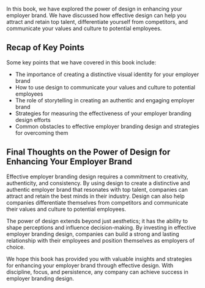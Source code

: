 
In this book, we have explored the power of design in enhancing your employer brand. We have discussed how effective design can help you attract and retain top talent, differentiate yourself from competitors, and communicate your values and culture to potential employees.

Recap of Key Points
-------------------

Some key points that we have covered in this book include:

* The importance of creating a distinctive visual identity for your employer brand
* How to use design to communicate your values and culture to potential employees
* The role of storytelling in creating an authentic and engaging employer brand
* Strategies for measuring the effectiveness of your employer branding design efforts
* Common obstacles to effective employer branding design and strategies for overcoming them

Final Thoughts on the Power of Design for Enhancing Your Employer Brand
-----------------------------------------------------------------------

Effective employer branding design requires a commitment to creativity, authenticity, and consistency. By using design to create a distinctive and authentic employer brand that resonates with top talent, companies can attract and retain the best minds in their industry. Design can also help companies differentiate themselves from competitors and communicate their values and culture to potential employees.

The power of design extends beyond just aesthetics; it has the ability to shape perceptions and influence decision-making. By investing in effective employer branding design, companies can build a strong and lasting relationship with their employees and position themselves as employers of choice.

We hope this book has provided you with valuable insights and strategies for enhancing your employer brand through effective design. With discipline, focus, and persistence, any company can achieve success in employer branding design.